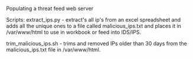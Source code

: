 Populating a threat feed web server

Scripts: 
extract_ips.py - extract's all ip's from an excel spreadsheet and adds all the unique ones to a file called malicious_ips.txt and places it in /var/www/html to use in workbook or feed into IDS/IPS.

trim_malicious_ips.sh - trims and removed IPs older than 30 days from the malicious_ips.txt file in /var/www/html.
